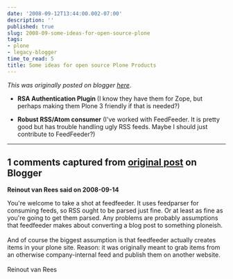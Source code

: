 ```yaml
---
date: '2008-09-12T13:44:00.002-07:00'
description: ''
published: true
slug: 2008-09-some-ideas-for-open-source-plone
tags:
- plone
- legacy-blogger
time_to_read: 5
title: Some ideas for open source Plone Products
---
```


*This was originally posted on blogger [here](https://pydanny.blogspot.com/2008/09/some-ideas-for-open-source-plone.html)*.

<ul><li><span style="font-weight: bold;">RSA Authentication Plugin </span>(I know they have them for Zope, but perhaps making them Plone 3 friendly if that is needed?)</li></ul><ul><li><span style="font-weight: bold;">Robust RSS/Atom consumer</span> (I've worked with FeedFeeder.  It is pretty good but has trouble handling ugly RSS feeds.  Maybe I should just contribute to FeedFeeder?)<br /></li></ul>

---

## 1 comments captured from [original post](https://pydanny.blogspot.com/2008/09/some-ideas-for-open-source-plone.html) on Blogger

**Reinout van Rees said on 2008-09-14**

You're welcome to take a shot at feedfeeder. It uses feedparser for consuming feeds, so RSS ought to be parsed just fine. Or at least as fine as you're going to get them parsed. Any problems are probably assumptions that feedfeeder makes about converting a blog post to something ploneish.<br /><br />And of course the biggest assumption is that feedfeeder actually creates items in your plone site. Reason: it was originally meant to grab items from an otherwise company-internal feed and publish them on another website.<br /><br />Reinout van Rees

